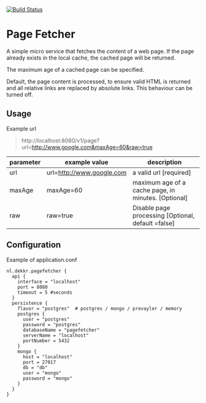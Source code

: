 [![Build Status](https://travis-ci.org/dekkr/pagefetcher.svg?branch=master)](https://travis-ci.org/dekkr/pagefetcher)
# Page Fetcher

A simple micro service that fetches the content of a web page.
If the page already exists in the local cache, the cached page will be returned.

The maximum age of a cached page can be specified.

Default, the page content is processed, to ensure valid HTML is returned and all relative links are replaced by absolute links.
This behaviour can be turned off.

## Usage

Example url
 
> http://localhost:8080/v1/page?url=http://www.google.com&maxAge=60&raw=true

parameter | example value | description
----------|---------------|-------------
url | url=http://www.google.com | a valid url \[required]
maxAge | maxAge=60 | maximum age of a cache page, in minutes. \[Optional] 
raw | raw=true  | Disable page processing \[Optional, default =false]


## Configuration

Example of application.conf

```
nl.dekkr.pagefetcher {
  api {
    interface = "localhost"
    port = 8080
    timeout = 5 #seconds
  }
  persistence {
    flavor = "postgres"  # postgres / mongo / prevayler / memory
    postgres {
      user = "postgres"
      password = "postgres"
      databaseName = "pagefetcher"
      serverName = "localhost"
      portNumber = 5432
    }
    mongo {
      host = "localhost"
      port = 27017
      db = "db"
      user = "mongo"
      password = "mongo"
    }
  }
}
```

